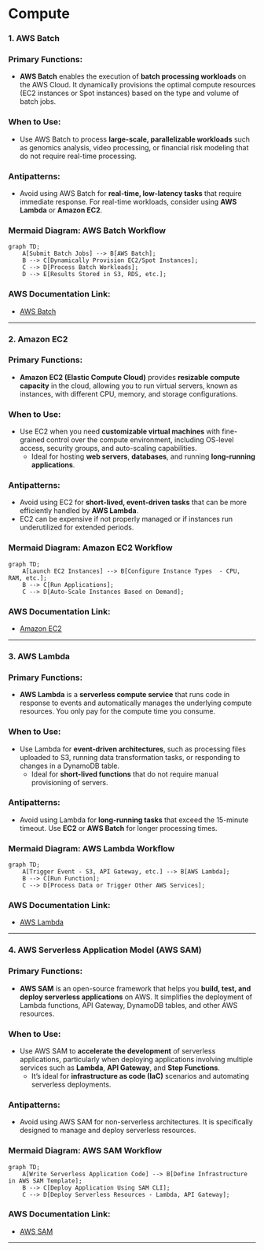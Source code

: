 # Compute

### **1. AWS Batch**

### **Primary Functions:**

- **AWS Batch** enables the execution of **batch processing workloads** on the AWS Cloud. It dynamically provisions the optimal compute resources (EC2 instances or Spot instances) based on the type and volume of batch jobs.

### **When to Use:**

- Use AWS Batch to process **large-scale, parallelizable workloads** such as genomics analysis, video processing, or financial risk modeling that do not require real-time processing.

### **Antipatterns:**

- Avoid using AWS Batch for **real-time, low-latency tasks** that require immediate response. For real-time workloads, consider using **AWS Lambda** or **Amazon EC2**.

### **Mermaid Diagram: AWS Batch Workflow**

```mermaid
graph TD;
    A[Submit Batch Jobs] --> B[AWS Batch];
    B --> C[Dynamically Provision EC2/Spot Instances];
    C --> D[Process Batch Workloads];
    D --> E[Results Stored in S3, RDS, etc.];

```

### **AWS Documentation Link:**

- [AWS Batch](https://docs.aws.amazon.com/batch/latest/userguide/what-is-batch.html)

---

### **2. Amazon EC2**

### **Primary Functions:**

- **Amazon EC2 (Elastic Compute Cloud)** provides **resizable compute capacity** in the cloud, allowing you to run virtual servers, known as instances, with different CPU, memory, and storage configurations.

### **When to Use:**

- Use EC2 when you need **customizable virtual machines** with fine-grained control over the compute environment, including OS-level access, security groups, and auto-scaling capabilities.
    - Ideal for hosting **web servers**, **databases**, and running **long-running applications**.

### **Antipatterns:**

- Avoid using EC2 for **short-lived, event-driven tasks** that can be more efficiently handled by **AWS Lambda**.
- EC2 can be expensive if not properly managed or if instances run underutilized for extended periods.

### **Mermaid Diagram: Amazon EC2 Workflow**

```mermaid
graph TD;
    A[Launch EC2 Instances] --> B[Configure Instance Types  - CPU, RAM, etc.];
    B --> C[Run Applications];
    C --> D[Auto-Scale Instances Based on Demand];

```

### **AWS Documentation Link:**

- [Amazon EC2](https://docs.aws.amazon.com/AWSEC2/latest/UserGuide/concepts.html)

---

### **3. AWS Lambda**

### **Primary Functions:**

- **AWS Lambda** is a **serverless compute service** that runs code in response to events and automatically manages the underlying compute resources. You only pay for the compute time you consume.

### **When to Use:**

- Use Lambda for **event-driven architectures**, such as processing files uploaded to S3, running data transformation tasks, or responding to changes in a DynamoDB table.
    - Ideal for **short-lived functions** that do not require manual provisioning of servers.

### **Antipatterns:**

- Avoid using Lambda for **long-running tasks** that exceed the 15-minute timeout. Use **EC2** or **AWS Batch** for longer processing times.

### **Mermaid Diagram: AWS Lambda Workflow**

```mermaid
graph TD;
    A[Trigger Event - S3, API Gateway, etc.] --> B[AWS Lambda];
    B --> C[Run Function];
    C --> D[Process Data or Trigger Other AWS Services];

```

### **AWS Documentation Link:**

- [AWS Lambda](https://docs.aws.amazon.com/lambda/latest/dg/welcome.html)

---

### **4. AWS Serverless Application Model (AWS SAM)**

### **Primary Functions:**

- **AWS SAM** is an open-source framework that helps you **build, test, and deploy serverless applications** on AWS. It simplifies the deployment of Lambda functions, API Gateway, DynamoDB tables, and other AWS resources.

### **When to Use:**

- Use AWS SAM to **accelerate the development** of serverless applications, particularly when deploying applications involving multiple services such as **Lambda**, **API Gateway**, and **Step Functions**.
    - It’s ideal for **infrastructure as code (IaC)** scenarios and automating serverless deployments.

### **Antipatterns:**

- Avoid using AWS SAM for non-serverless architectures. It is specifically designed to manage and deploy serverless resources.

### **Mermaid Diagram: AWS SAM Workflow**

```mermaid
graph TD;
    A[Write Serverless Application Code] --> B[Define Infrastructure in AWS SAM Template];
    B --> C[Deploy Application Using SAM CLI];
    C --> D[Deploy Serverless Resources - Lambda, API Gateway];

```

### **AWS Documentation Link:**

- [AWS SAM](https://docs.aws.amazon.com/serverless-application-model/latest/developerguide/what-is-sam.html)

---